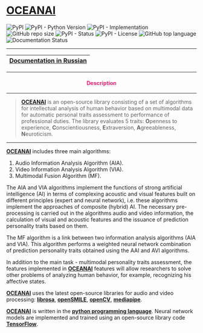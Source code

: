 # [OCEANAI](https://github.com/DmitryRyumin/ocean)

![PyPI](https://img.shields.io/pypi/v/oceanai)
![PyPI - Python Version](https://img.shields.io/pypi/pyversions/oceanai)
![PyPI - Implementation](https://img.shields.io/pypi/implementation/oceanai)
![GitHub repo size](https://img.shields.io/github/repo-size/dmitryryumin/oceanai)
![PyPI - Status](https://img.shields.io/pypi/status/oceanai)
![PyPI - License](https://img.shields.io/pypi/l/oceanai)
![GitHub top language](https://img.shields.io/github/languages/top/dmitryryumin/oceanai)
![Documentation Status](https://readthedocs.org/projects/oceanai/badge/?version=latest)

---

| [Documentation in Russian](https://github.com/DmitryRyumin/oceanai/blob/main/README_RU.md) |
|--------------------------------------------------------------------------------------------|

---

<h4 align="center"><span style="color:#EC256F;">Description</span></h4>

---

>  **[OCEANAI](https://github.com/DmitryRyumin/oceanai)** is an open-source library consisting of a set of algorithms for intellectual analysis of human behavior based on multimodal data for automatic personal traits assessment to performance of professional duties. The library evaluates 5 traits: **O**penness to experience, **C**onscientiousness, **E**xtraversion, **A**greeableness, **N**euroticism.

---

**[OCEANAI](https://github.com/DmitryRyumin/oceanai)** includes three main algorithms:

1. Audio Information Analysis Algorithm (AIA).
2. Video Information Analysis Algorithm (VIA).
3. Multimodal Fusion Algorithm (MF).

The AIA and VIA algorithms implement the functions of strong artificial intelligence (AI) in terms of complexing acoustic and visual features built on different principles (expert and neural network), i.e. these algorithms implement the approaches of composite (hybrid) AI. The necessary pre-processing is carried out in the algorithms audio and video information, the calculation of visual and acoustic features and the issuance of prediction personality traits based on them.

The MF algorithm is a link between two information analysis algorithms (AIA and VIA). This algorithm performs a weighted neural network combination of prediction personality traits obtained using the AAI and AVI algorithms.

In addition to the main task - multimodal personality traits assessment, the features implemented in **[OCEANAI](https://github.com/DmitryRyumin/oceanai)** features will allow researchers to solve other problems of analyzing human behavior, for example, recognizing his affective states.

**[OCEANAI](https://github.com/DmitryRyumin/oceanai)** uses the latest open-source libraries for audio and video processing: **[librosa](https://librosa.org/)**, **[openSMILE](https://audeering.github.io/opensmile-python/)**, **[openCV](https://pypi.org/project/opencv-python/)**, **[mediapipe](https://google.github.io/mediapipe/getting_started/python)**.

**[OCEANAI](https://github.com/DmitryRyumin/oceanai)** is written in the **[python programming language](https://www.python.org/)**. Neural network models are implemented and trained using an open-source library code **[TensorFlow](https://www.tensorflow.org/)**.
